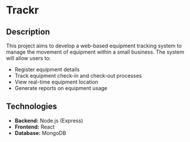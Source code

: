 # Trackr

## Description
This project aims to develop a web-based equipment tracking system to manage the movement of equipment within a small business. The system will allow users to:

- Register equipment details
- Track equipment check-in and check-out processes
- View real-time equipment location
- Generate reports on equipment usage

## Technologies
- **Backend:** Node.js (Express)
- **Frontend:** React
- **Database:** MongoDB
